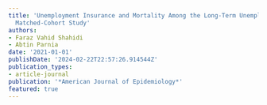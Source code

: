 ```yaml
---
title: 'Unemployment Insurance and Mortality Among the Long-Term Unemployed: A Population-Based
  Matched-Cohort Study'
authors:
- Faraz Vahid Shahidi
- Abtin Parnia
date: '2021-01-01'
publishDate: '2024-02-22T22:57:26.914544Z'
publication_types:
- article-journal
publication: '*American Journal of Epidemiology*'
featured: true
---
```

